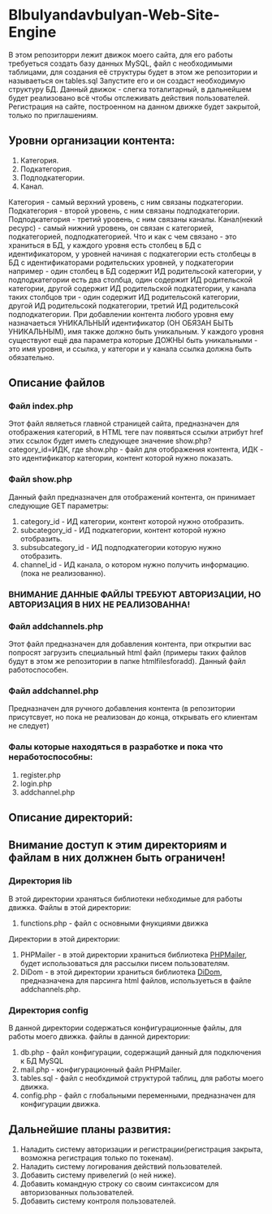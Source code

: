 # Blbulyandavbulyan-Web-Site-Engine
В этом репозиторри лежит движок моего сайта, для его работы требуеться создать базу данных MySQL,
файл с необходимыми таблицами, для создания её структуры будет в этом же репозитории и называеться он tables.sql
Запустите его и он создаст необходимую структуру БД. Данный движок - слегка тоталитарный, в дальнейшем будет реализовано всё 
чтобы отслеживать действия пользователей. Регистрация на сайте, построенном на данном движке будет закрытой, только по приглашениям.

## Уровни организации контента:
1. Категория.
2. Подкатегория.
3. Подподкатегории.
4. Канал.

Категория - самый верхний уровень, с ним связаны подкатегории.
Подкатегория - второй уровень, с ним связаны подподкатегории.
Подподкатегория - третий уровень, с ним связаны каналы.
Канал(некий ресурс) - самый нижний уровень, он связан с категорией, подкатегорией, подподкатегорией.
Что и как с чем связано - это храниться в БД, у каждого уровня есть столбец в БД с идентификатором, у уровней начиная 
с подкатегории есть столбецы в БД с идентификаторами родительских уровней, у подкатегории например - один столбец в БД содержит
ИД родительсокй категории, у подподкатегории есть два столбца, один содержит ИД родительской категории,
другой содержит ИД родительской подкатегории, у канала таких столбцов три - один содержит ИД родительсокй категории,
другой ИД родительсокй подкатегории, третий ИД родительсокй подподкатегории.
При добавлении контента любого уровня ему назначаеться УНИКАЛЬНЫЙ идентификатор (ОН ОБЯЗАН БЫТЬ УНИКАЛЬНЫМ),
имя также должно быть уникальным.
У каждого уровня существуют ещё два параметра которые ДОЖНЫ быть уникальными - это имя уровня, и ссылка,
у категори и у канала ссылка должна быть обязательно.
## Описание файлов
### Файл index.php 
Этот файл являеться главной страницей сайта, предназначен для отображения категорий, в HTML теге nav появяться ссылки 
атрибут href этих ссылок будет иметь следующее значение show.php?category_id=ИДК, где show.php - файл для отображения контента, ИДК - это идентификатор категории, контент которой нужно показать.
### Файл show.php
Данный файл предназначен для отображений контента, он принимает следующие GET параметры:
1. category_id - ИД категории, контент которой нужно отобразить.
2. subcategory_id - ИД подкатегории, контент которой нужно отобразить.
3. subsubcategory_id - ИД подподкатегории которую нужно отобразить.
4. channel_id - ИД канала, о котором нужно получить информацию. (пока не реализованно).

### ВНИМАНИЕ ДАННЫЕ ФАЙЛЫ ТРЕБУЮТ АВТОРИЗАЦИИ, НО АВТОРИЗАЦИЯ В НИХ НЕ РЕАЛИЗОВАННА!
### Файл addchannels.php
Этот файл предназначен для добавления контента, при открытии вас попросят загрузить специальный html файл
(примеры таких файлов будут в этом же репозитории в папке htmlfilesforadd).
Данный файл работоспособен.
### Файл addchannel.php 
Предназначен для ручного добавления контента
(в репозитории присутсвует, но пока не реализован до конца, открывать его клиентам не следует)
### Фалы которые находяться в разработке и пока что неработоспособны:
1. register.php
2. login.php
3. addchannel.php

## Описание директорий:
## Внимание доступ к этим директориям и файлам в них должнен быть ограничен!
### Директория lib
В этой директории храняться библиотеки небходимые для работы движка.
Файлы в этой директории:
1. functions.php - файл с основными фнукциями движка

Директории в этой директории:
1. PHPMailer - в этой директории храниться библиотека <a href="https://github.com/PHPMailer/PHPMailer" title="PHPMailer">PHPMailer</a>, будет использоваться для рассылки писем пользователям.
2. DiDom - в этой директории храниться библиотека <a href="https://github.com/Imangazaliev/DiDOM" title="DiDom">DiDom</a>, предназначена для парсинга html файлов,  используеться в файле addchannels.php.

### Директория config
В данной директории содержаться конфигурационные файлы, для работы моего движка.
файлы в данной директории:
1. db.php - файл конфигурации, содержащий данный для подключения к БД MySQL
2. mail.php - конфигурационный файл PHPMailer.
3. tables.sql - файл с необхдимой структурой таблиц, для работы моего движка.
4. config.php - файл с глобальными переменными, предназначен для конфигурации движка.

## Дальнейшие планы развития:
1. Наладить систему авторизации и регистрации(регистрация закрыта, возможна регистрация только по токенам).
2. Наладить систему логирования действий пользователей.
3. Добавить систему привелегий (о ней ниже).
4. Добавить командную строку со своим синтаксисом для авторизованных пользователей.
5. Добавить систему контроля пользователей.

